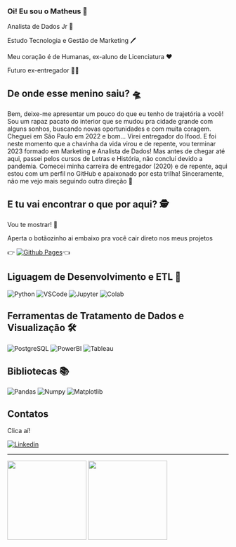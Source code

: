 ### Oi! Eu sou o Matheus 👋

Analista de Dados Jr 🎲

Estudo Tecnologia e Gestão de Marketing 🖊️

Meu coração é de Humanas, ex-aluno de Licenciatura ❤️

Futuro ex-entregador 🕺🏻

## De onde esse menino saiu? 🛸
Bem, deixe-me apresentar um pouco do que eu tenho de trajetória a você! 
Sou um rapaz pacato do interior que se mudou pra cidade grande com alguns sonhos, buscando novas oportunidades e com muita coragem. 
Cheguei em São Paulo em 2022 e bom... Virei entregador do Ifood. E foi neste momento que a chavinha da vida virou e de repente, vou terminar 2023 formado em Marketing e Analista de Dados! 
Mas antes de chegar até aqui, passei pelos cursos de Letras e História, não concluí devido a pandemia. Comecei minha carreira de entregador (2020) e de repente, aqui estou com um perfil no GitHub e apaixonado por esta trilha! Sinceramente, não me vejo mais seguindo outra direção 🙂

## E tu vai encontrar o que por aqui? 🕵️
Vou te mostrar! 🙂

Aperta o botãozinho ai embaixo pra você cair direto nos meus projetos     

  👉
[![Github Pages](https://img.shields.io/badge/github%20pages-121013?style=for-the-badge&logo=github&logoColor=white)](https://github.com/mathuscm?tab=repositories)👈

## Liguagem de Desenvolvimento e ETL 🧱

![Python](https://img.shields.io/badge/Python-FFD43B?style=for-the-badge&logo=python&logoColor=blue)
![VSCode](https://img.shields.io/badge/VSCode-0078D4?style=for-the-badge&logo=visual%20studio%20code&logoColor=white)
![Jupyter](https://img.shields.io/badge/Jupyter-F37626.svg?&style=for-the-badge&logo=Jupyter&logoColor=white)
![Colab](	https://img.shields.io/badge/Colab-F9AB00?style=for-the-badge&logo=googlecolab&color=525252)

## Ferramentas de Tratamento de Dados e Visualização 🛠️
![PostgreSQL](https://img.shields.io/badge/PostgreSQL-316192?style=for-the-badge&logo=postgresql&logoColor=white)
![PowerBI](https://img.shields.io/badge/PowerBI-F2C811?style=for-the-badge&logo=Power%20BI&logoColor=white)
![Tableau](https://img.shields.io/badge/Tableau-E97627?style=for-the-badge&logo=Tableau&logoColor=white)

## Bibliotecas 📚
![Pandas](https://img.shields.io/badge/Pandas-2C2D72?style=for-the-badge&logo=pandas&logoColor=white)
![Numpy](https://img.shields.io/badge/Numpy-777BB4?style=for-the-badge&logo=numpy&logoColor=white)
![Matplotlib](https://img.shields.io/badge/Matplotlib-%23ffffff.svg?style=for-the-badge&logo=Matplotlib&logoColor=black)

## Contatos
Clica aí! 

[![Linkedin](https://img.shields.io/badge/LinkedIn-0077B5?style=for-the-badge&logo=linkedin&logoColor=white)](https://www.linkedin.com/in/mscordaro/)

---

<div>

<img height="180em" src="https://github-readme-stats.vercel.app/api?username=mathuscm&show_icons=true&theme=dark"/>
 <img height="180em" src="https://github-readme-stats.vercel.app/api/top-langs/?username=mathuscm&layout=compact&theme=dark"/>
  
</div>
